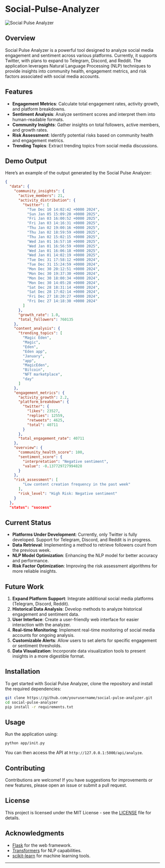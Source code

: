 # Social-Pulse-Analyzer

![Social Pulse Analyzer](https://github.com/user-attachments/assets/aea870a8-e4a7-4131-9aa5-36ae2fdf06e5)

## Overview

Social Pulse Analyzer is a powerful tool designed to analyze social media engagement and sentiment across various platforms. Currently, it supports Twitter, with plans to expand to Telegram, Discord, and Reddit. The application leverages Natural Language Processing (NLP) techniques to provide insights into community health, engagement metrics, and risk factors associated with social media accounts.

## Features

- **Engagement Metrics**: Calculate total engagement rates, activity growth, and platform breakdowns.
- **Sentiment Analysis**: Analyze sentiment scores and interpret them into human-readable formats.
- **Community Insights**: Gather insights on total followers, active members, and growth rates.
- **Risk Assessment**: Identify potential risks based on community health and engagement metrics.
- **Trending Topics**: Extract trending topics from social media discussions.

## Demo Output

Here’s an example of the output generated by the Social Pulse Analyzer:
```json
{
  "data": {
    "community_insights": {
      "active_members": 21,
      "activity_distribution": {
        "twitter": [
          "Tue Dec 10 14:02:42 +0000 2024",
          "Sun Jan 05 15:09:20 +0000 2025",
          "Fri Jan 03 16:00:52 +0000 2025",
          "Fri Jan 03 14:16:31 +0000 2025",
          "Thu Jan 02 19:00:16 +0000 2025",
          "Thu Jan 02 18:59:59 +0000 2025",
          "Thu Jan 02 15:02:15 +0000 2025",
          "Wed Jan 01 16:57:10 +0000 2025",
          "Wed Jan 01 16:56:59 +0000 2025",
          "Wed Jan 01 16:06:18 +0000 2025",
          "Wed Jan 01 14:02:19 +0000 2025",
          "Tue Dec 31 17:58:12 +0000 2024",
          "Tue Dec 31 15:24:59 +0000 2024",
          "Mon Dec 30 20:12:51 +0000 2024",
          "Mon Dec 30 19:37:30 +0000 2024",
          "Mon Dec 30 18:00:34 +0000 2024",
          "Mon Dec 30 14:05:28 +0000 2024",
          "Sat Dec 28 18:31:14 +0000 2024",
          "Sat Dec 28 17:02:14 +0000 2024",
          "Fri Dec 27 18:20:27 +0000 2024",
          "Fri Dec 27 14:18:30 +0000 2024"
        ]
      },
      "growth_rate": 1.0,
      "total_followers": 760135
    },
    "content_analysis": {
      "trending_topics": [
        "Magic Eden",
        "Magic",
        "Eden",
        "Eden app",
        "January",
        "app",
        "MagicEden",
        "Bitcoin",
        "NFT marketplace",
        "day"
      ]
    },
    "engagement_metrics": {
      "activity_growth": 2.2,
      "platform_breakdown": {
        "twitter": {
          "likes": 23527,
          "replies": 12559,
          "retweets": 4625,
          "total": 40711
        }
      },
      "total_engagement_rate": 40711
    },
    "overview": {
      "community_health_score": 100,
      "sentiment_score": {
        "interpretation": "Negative sentiment",
        "value": -0.137729727994828
      }
    },
    "risk_assessment": [
        "Low content creation frequency in the past week"
      ],
      "risk_level": "High Risk: Negative sentiment"
    }
  },
  "status": "success"
```

## Current Status

- **Platforms Under Development**: Currently, only Twitter is fully developed. Support for Telegram, Discord, and Reddit is in progress.
- **Data Retrieval**: Implementing a method to retrieve followers count from the previous week.
- **NLP Model Optimization**: Enhancing the NLP model for better accuracy and performance.
- **Risk Factor Optimization**: Improving the risk assessment algorithms for more reliable insights.

## Future Work

1. **Expand Platform Support**: Integrate additional social media platforms (Telegram, Discord, Reddit).
2. **Historical Data Analysis**: Develop methods to analyze historical engagement and sentiment data.
3. **User Interface**: Create a user-friendly web interface for easier interaction with the analyzer.
4. **Real-time Monitoring**: Implement real-time monitoring of social media accounts for ongoing analysis.
5. **Customizable Alerts**: Allow users to set alerts for specific engagement or sentiment thresholds.
6. **Data Visualization**: Incorporate data visualization tools to present insights in a more digestible format.

## Installation

To get started with Social Pulse Analyzer, clone the repository and install the required dependencies:
```bash
git clone https://github.com/yourusername/social-pulse-analyzer.git
cd social-pulse-analyzer
pip install -r requirements.txt
```

## Usage

Run the application using:
```bash
python app/init.py
```

You can then access the API at `http://127.0.0.1:5000/api/analyze`.


## Contributing

Contributions are welcome! If you have suggestions for improvements or new features, please open an issue or submit a pull request.

## License

This project is licensed under the MIT License - see the [LICENSE](LICENSE) file for details.

## Acknowledgments

- [Flask](https://flask.palletsprojects.com/) for the web framework.
- [Transformers](https://huggingface.co/transformers/) for NLP capabilities.
- [scikit-learn](https://scikit-learn.org/stable/) for machine learning tools.

---
